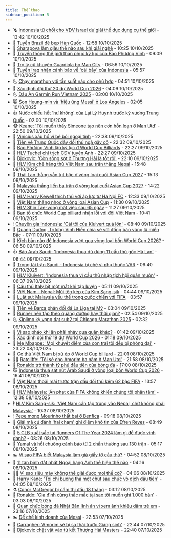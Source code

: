 ```yaml
---
title: Thể thao
sidebar_position: 5
---
```


<!-- vnexpress-the-thao:START -->
- 🪜 [Indonesia từ chối cho VĐV Israel dự giải thể dục dụng cụ thế giới](https://vnexpress.net/indonesia-tu-choi-cho-vdv-israel-du-giai-the-duc-dung-cu-the-gioi-4949935.html) - 13:42 10/10/2025
- 🦩 [Tuyển Brazil đè bẹp Hàn Quốc](https://vnexpress.net/tuyen-brazil-de-bep-han-quoc-4949948.html) - 12:58 10/10/2025
- 🧰 [Sharapova làm giàu thế nào sau khi giải nghệ](https://vnexpress.net/sharapova-lam-giau-the-nao-sau-khi-giai-nghe-4949625.html) - 10:25 10/10/2025
- 🤗 [Truyền thông thế giới thán phục kỷ lục của Bao Phương Vinh](https://vnexpress.net/truyen-thong-the-gioi-than-phuc-ky-luc-cua-bao-phuong-vinh-4949542.html) - 09:09 10/10/2025
- 🥳 [Trợ lý cũ khuyên Guardiola bỏ Man City](https://vnexpress.net/tro-ly-cu-khuyen-guardiola-bo-man-city-4949677.html) - 06:56 10/10/2025
- 🦣 [Tuyển Iraq nhận cảnh báo về &#39;cái bẫy&#39; của Indonesia](https://vnexpress.net/tuyen-iraq-nhan-canh-bao-ve-cai-bay-cua-indonesia-4949714.html) - 05:57 10/10/2025
- 🌜 [Chạy marathon với tần suất nào cho phù hợp](https://vnexpress.net/chay-marathon-voi-tan-suat-nao-cho-phu-hop-4949525.html) - 04:51 10/10/2025
- 🫶 [Xác định đội thứ 20 dự World Cup 2026](https://vnexpress.net/xac-dinh-doi-thu-20-du-world-cup-2026-4949543.html) - 04:09 10/10/2025
- 🌜 [Dấu Ấn Garmin Run Vietnam 2025](https://vnexpress.net/dau-an-garmin-run-vietnam-2025-4949215.html) - 03:00 10/10/2025
- 😺 [Son Heung-min và &#39;hiệu ứng Messi&#39; ở Los Angeles](https://vnexpress.net/son-heung-min-va-hieu-ung-messi-o-los-angeles-4949495.html) - 02:05 10/10/2025
- 👍 [Nước chiếu hết &#39;hư không&#39; của Lại Lý Huynh trước kỳ vương Trung Quốc](https://vnexpress.net/nuoc-chieu-het-hu-khong-cua-lai-ly-huynh-truoc-ky-vuong-trung-quoc-4948761.html) - 02:00 10/10/2025
- 🐵 [Keane: &#39;Tôi muốn thấy Simeone tạo nên cơn hỗn loạn ở Man Utd&#39;](https://vnexpress.net/keane-toi-muon-thay-simeone-tao-nen-con-hon-loan-o-man-utd-4949490.html) - 22:50 09/10/2025
- 💫 [Vinicius xấu hổ vì bê bối ngoại tình](https://vnexpress.net/vinicius-xau-ho-vi-be-boi-ngoai-tinh-4949486.html) - 22:38 09/10/2025
- 🦆 [Tiền vệ Trung Quốc đẩy đối thủ ngã gãy cổ](https://vnexpress.net/tien-ve-trung-quoc-day-doi-thu-nga-gay-co-4949482.html) - 22:32 09/10/2025
- 🙉 [Bao Phương Vinh lập kỷ lục ở World Cup Billiards](https://vnexpress.net/bao-phuong-vinh-lap-ky-luc-o-world-cup-billiards-4949500.html) - 22:27 09/10/2025
- 📝 [HLV Tuchel chỉ trích CĐV tuyển Anh](https://vnexpress.net/hlv-tuchel-chi-trich-cdv-tuyen-anh-4949505.html) - 22:27 09/10/2025
- 💯 [Djokovic: &#39;Còn sống sót ở Thượng Hải là tốt rồi&#39;](https://vnexpress.net/djokovic-con-song-sot-o-thuong-hai-la-tot-roi-4949504.html) - 22:10 09/10/2025
- 🌈 [HLV Kim chê hàng thủ Việt Nam sau trận thắng Nepal](https://vnexpress.net/hlv-kim-che-hang-thu-viet-nam-sau-tran-thang-nepal-4949483.html) - 15:48 09/10/2025
- 🦩 [Thái Lan thắng vẫn tụt bậc ở vòng loại cuối Asian Cup 2027](https://vnexpress.net/thai-lan-thang-van-tut-bac-o-vong-loai-cuoi-asian-cup-2027-4949477.html) - 15:13 09/10/2025
- 🐲 [Malaysia thắng liền ba trận ở vòng loại cuối Asian Cup 2027](https://vnexpress.net/malaysia-thang-lien-ba-tran-o-vong-loai-cuoi-asian-cup-2027-4949466.html) - 14:22 09/10/2025
- 🌁 [HLV Harry Kewell thích thú với áp lực từ Hà Nội FC](https://vnexpress.net/hlv-harry-kewell-thich-thu-voi-ap-luc-tu-ha-noi-fc-4949446.html) - 12:33 09/10/2025
- 💯 [Việt Nam thắng nhọc ở vòng loại Asian Cup](https://vnexpress.net/truc-tiep-tran-viet-nam-vs-nepal-o-vong-loai-asian-cup-2027-4949414-tong-thuat.html) - 11:30 09/10/2025
- 🌝 [HLV Shin Tae-yong mất việc sau 65 ngày](https://vnexpress.net/hlv-shin-tae-yong-mat-viec-sau-65-ngay-4949433.html) - 11:27 09/10/2025
- 🤖 [Ban tổ chức World Cup billiard nhận lỗi với đội Việt Nam](https://vnexpress.net/ban-to-chuc-world-cup-billiard-nhan-loi-voi-doi-viet-nam-4949385.html) - 10:41 09/10/2025
- 🕯 [Chuyên gia Indonesia: &#39;Cái tôi của Kluivert quá lớn&#39;](https://vnexpress.net/chuyen-gia-indonesia-cai-toi-cua-kluivert-qua-lon-4949351.html) - 08:40 09/10/2025
- 🧰 [Quang Dương, Trương Vinh Hiển chia sẻ với đồng bào vùng lũ miền Bắc](https://vnexpress.net/quang-duong-truong-vinh-hien-chia-se-voi-dong-bao-vung-lu-mien-bac-4949278.html) - 07:11 09/10/2025
- 🥳 [Kịch bản nào để Indonesia vượt qua vòng loại bốn World Cup 2026?](https://vnexpress.net/kich-ban-nao-de-indonesia-vuot-qua-vong-loai-bon-world-cup-2026-4949271.html) - 06:50 09/10/2025
- 👍 [Báo Arab Saudi: &#39;Indonesia thua dù dùng 11 cầu thủ gốc Hà Lan&#39;](https://vnexpress.net/bao-arab-saudi-indonesia-thua-du-dung-11-cau-thu-goc-ha-lan-4949262.html) - 06:44 09/10/2025
- 💪 [Trọng tài trận Saudi - Indonesia bị chê vì phụ thuộc VAR](https://vnexpress.net/trong-tai-tran-saudi-indonesia-bi-che-vi-phu-thuoc-var-4949252.html) - 06:40 09/10/2025
- 👹 [HLV Kluivert: &#39;Indonesia thua vì cầu thủ nhập tịch hội quân muộn&#39;](https://vnexpress.net/hlv-kluivert-indonesia-thua-vi-cau-thu-nhap-tich-hoi-quan-muon-4949257.html) - 06:37 09/10/2025
- 🧰 [Cầu thủ Italy bịt một mắt khi tập luyện](https://vnexpress.net/cau-thu-italy-bit-mot-mat-khi-tap-luyen-4949141.html) - 05:11 09/10/2025
- 🚀 [Việt Nam – Nepal: Mũi tên kép của Kim Sang-sik](https://vnexpress.net/viet-nam-nepal-mui-ten-kep-cua-kim-sang-sik-4949176.html) - 04:44 09/10/2025
- 🎃 [Luật sư: Malaysia yếu thế trong cuộc chiến với FIFA](https://vnexpress.net/luat-su-malaysia-yeu-the-trong-cuoc-chien-voi-fifa-4948969.html) - 03:57 09/10/2025
- 🧰 [Tiền vệ Barca phản đối đá La Liga tại Mỹ](https://vnexpress.net/tien-ve-barca-phan-doi-da-la-liga-tai-my-4949102.html) - 03:04 09/10/2025
- 👀 [Runner nên tập theo quãng đường hay thời gian?](https://vnexpress.net/runner-nen-tap-theo-quang-duong-hay-thoi-gian-4949087.html) - 02:54 09/10/2025
- 🌜 [Kiplimo kỳ vọng đạt sub2 tại Chicago Marathon 2025](https://vnexpress.net/kiplimo-ky-vong-dat-sub2-tai-chicago-marathon-2025-4949088.html) - 02:32 09/10/2025
- 🫶 [Vì sao pháo khi ăn phải nhảy qua quân khác?](https://vnexpress.net/vi-sao-phao-khi-an-phai-nhay-qua-quan-khac-4948426.html) - 01:42 09/10/2025
- 🦄 [Xác định đội thứ 19 dự World Cup 2026](https://vnexpress.net/xac-dinh-doi-thu-19-du-world-cup-2026-4949066.html) - 01:18 09/10/2025
- 🥳 [Mẹ Mbappe: &#39;Mọi khuyết điểm của con trai tôi đều bị phóng đại&#39;](https://vnexpress.net/me-mbappe-moi-khuyet-diem-cua-con-trai-toi-deu-bi-phong-dai-4949046.html) - 23:22 08/10/2025
- 🐲 [Cơ thủ Việt Nam bị xử ép ở World Cup billiard](https://vnexpress.net/co-thu-viet-nam-bi-xu-ep-o-world-cup-billiard-4949029.html) - 22:01 08/10/2025
- 🧑‍🏫 [Ratcliffe: &#39;Tôi sẽ cho Amorim ba năm ở Man Utd&#39;](https://vnexpress.net/ratcliffe-toi-se-cho-amorim-ba-nam-o-man-utd-4949037.html) - 21:58 08/10/2025
- 🤔 [Ronaldo trở thành tỷ phú đầu tiên của bóng đá](https://vnexpress.net/ronaldo-tro-thanh-ty-phu-dau-tien-cua-bong-da-4948978.html) - 17:00 08/10/2025
- 😺 [Indonesia thua sát nút Arab Saudi ở vòng loại bốn World Cup 2026](https://vnexpress.net/arab-saudi-v-indonesia-4949018-tong-thuat.html) - 16:41 08/10/2025
- 💪 [Việt Nam thoải mái trước trận đấu đối thủ kém 62 bậc FIFA](https://vnexpress.net/viet-nam-thoai-mai-truoc-tran-dau-doi-thu-kem-62-bac-fifa-4949003.html) - 13:57 08/10/2025
- 💼 [HLV Malaysia: &#39;Án phạt của FIFA không khiến chúng tôi phân tâm&#39;](https://vnexpress.net/hlv-malaysia-an-phat-cua-fifa-khong-khien-chung-toi-phan-tam-4948985.html) - 12:38 08/10/2025
- 🕴 [HLV Kim Sang-sik: &#39;Việt Nam cần tập trung vào Nepal, chứ không phải Malaysia&#39;](https://vnexpress.net/hlv-kim-sang-sik-viet-nam-can-tap-trung-vao-nepal-chu-khong-phai-malaysia-4948960.html) - 10:37 08/10/2025
- 🕯 [Pepe mong Mourinho thất bại ở Benfica](https://vnexpress.net/pepe-mong-mourinho-that-bai-o-benfica-4948853.html) - 09:18 08/10/2025
- 📝 [Giải mã cú đánh &#39;hai chạm&#39; ghi điểm khó tin của Efren Reyes](https://vnexpress.net/giai-ma-cu-danh-hai-cham-ghi-diem-kho-tin-cua-efren-reyes-4948735.html) - 08:49 08/10/2025
- 🧐 [5 CLB xuất sắc tại Runners Of The Year 2024 làm gì để được vinh danh?](https://vnexpress.net/5-clb-xuat-sac-tai-runners-of-the-year-2024-lam-gi-de-duoc-vinh-danh-4948865.html) - 08:26 08/10/2025
- 🙉 [Yamal và hồi chuông cảnh báo từ 2 chấn thương sau 130 trận](https://vnexpress.net/yamal-va-hoi-chuong-canh-bao-tu-2-chan-thuong-sau-130-tran-4948397.html) - 05:17 08/10/2025
- 🏊 [Vì sao FIFA biết Malaysia làm giả giấy tờ cầu thủ?](https://vnexpress.net/vi-sao-fifa-biet-malaysia-lam-gia-giay-to-cau-thu-4948532.html) - 04:52 08/10/2025
- 🌊 [11 tân binh đắt nhất Ngoại hạng Anh thể hiện thế nào](https://vnexpress.net/11-tan-binh-dat-nhat-ngoai-hang-anh-the-hien-the-nao-4948243.html) - 04:16 08/10/2025
- 👨‍🏫 [Vì sao siêu máy không thể giải được mọi thế cờ?](https://vnexpress.net/vi-sao-sieu-may-khong-the-giai-duoc-moi-the-co-4948025.html) - 04:06 08/10/2025
- 🥷 [Harry Kane: &#39;Tôi chỉ buông thả một chút sau chức vô địch đầu tiên&#39;](https://vnexpress.net/harry-kane-toi-chi-buong-tha-mot-chut-sau-chuc-vo-dich-dau-tien-4948594.html) - 04:05 08/10/2025
- ⚗️ [Conor McGregor bị cấm thi đấu 18 tháng](https://vnexpress.net/conor-mcgregor-bi-cam-thi-dau-18-thang-4948592.html) - 03:12 08/10/2025
- 🌮 [Ronaldo: &#39;Gia đình cũng thắc mắc tại sao tôi muốn ghi 1.000 bàn&#39;](https://vnexpress.net/ronaldo-gia-dinh-cung-thac-mac-tai-sao-toi-muon-ghi-1-000-ban-4948607.html) - 03:03 08/10/2025
- 🤩 [Quan chức bóng đá Nhật Bản lĩnh án vì xem ảnh khiêu dâm trẻ em](https://vnexpress.net/quan-chuc-bong-da-nhat-ban-linh-an-vi-xem-anh-khieu-dam-tre-em-4948544.html) - 23:16 07/10/2025
- 🏊 [Đế chế kinh doanh của Messi](https://vnexpress.net/de-che-kinh-doanh-cua-messi-4948495.html) - 22:53 07/10/2025
- 🐎 [Carragher: &#39;Amorim sẽ bị sa thải trước Giáng sinh&#39;](https://vnexpress.net/carragher-amorim-se-bi-sa-thai-truoc-giang-sinh-4948540.html) - 22:44 07/10/2025
- 💫 [Djokovic chật vật vào tứ kết Thượng Hải Masters](https://vnexpress.net/djokovic-chat-vat-vao-tu-ket-thuong-hai-masters-4948539.html) - 22:40 07/10/2025<!-- vnexpress-the-thao:END -->

